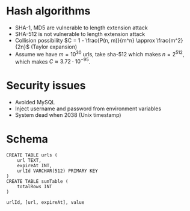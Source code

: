 # Hash algorithms
- SHA-1, MD5 are vulnerable to length extension attack
- SHA-512 is not vulnerable to length extension attack
- Collision possibility $C = 1 - \frac{P(n, m)}{m^n} \approx \frac{m^2}{2n}$ (Taylor expansion)
- Assume we have $m=10^30$ urls, take sha-512 which makes $n=2^512$, which makes $C \approx 3.72 \cdot 10^{-95}$.

# Security issues
- Avoided MySQL
- Inject username and password from environment variables
- System dead when 2038 (Unix timestamp)

# Schema
```sql=
CREATE TABLE urls (
    url TEXT,
    expireAt INT,
    urlId VARCHAR(512) PRIMARY KEY 
)
CREATE TABLE sumTable (
    totalRows INT
)
```

```redis=
urlId, [url, expireAt], value
```